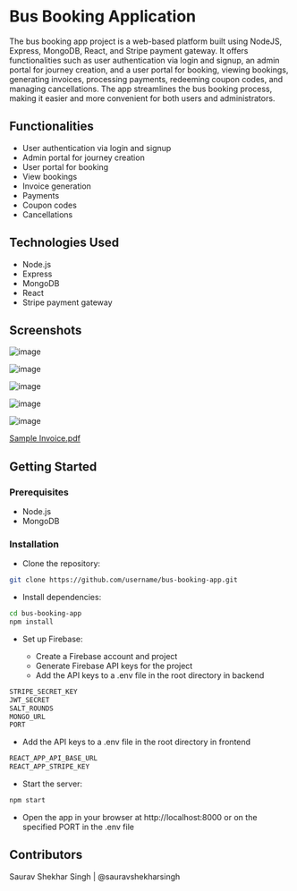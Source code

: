 # Bus Booking Application
The bus booking app project is a web-based platform built using NodeJS, Express, MongoDB, React, and Stripe payment gateway. It offers functionalities such as user authentication via login and signup, an admin portal for journey creation, and a user portal for booking, viewing bookings, generating invoices, processing payments, redeeming coupon codes, and managing cancellations. The app streamlines the bus booking process, making it easier and more convenient for both users and administrators.

## Functionalities
+ User authentication via login and signup
+ Admin portal for journey creation
+ User portal for booking
+ View bookings
+ Invoice generation
+ Payments
+ Coupon codes
+ Cancellations

## Technologies Used
+ Node.js
+ Express
+ MongoDB
+ React
+ Stripe payment gateway

## Screenshots

![image](https://user-images.githubusercontent.com/62594900/221008908-d43f7bc7-74e4-4bd4-82be-f41b1085b16d.png)

![image](https://user-images.githubusercontent.com/62594900/221008939-a8600e65-571a-45a3-aaac-4a253d9ea0d0.png)

![image](https://user-images.githubusercontent.com/62594900/221009869-6e793df5-04c8-4ed4-b94e-7301a0c1d798.png)

![image](https://user-images.githubusercontent.com/62594900/221010084-240838e0-fc42-449d-bfd2-bbc41b745387.png)

![image](https://user-images.githubusercontent.com/62594900/221010211-01af4fe9-fcda-4b57-a865-74444de1d600.png)

[Sample Invoice.pdf](https://github.com/sauravshekharsingh/bus-booking-app/files/10817452/Sample.Invoice.pdf)

## Getting Started

### Prerequisites
+ Node.js
+ MongoDB

### Installation
+ Clone the repository:
```bash
git clone https://github.com/username/bus-booking-app.git
```
+ Install dependencies:
 ```bash
cd bus-booking-app
npm install
```

+ Set up Firebase:

	+ Create a Firebase account and project
	+ Generate Firebase API keys for the project
	+ Add the API keys to a .env file in the root directory in backend

```sh
STRIPE_SECRET_KEY
JWT_SECRET
SALT_ROUNDS
MONGO_URL
PORT
```
+ Add the API keys to a .env file in the root directory in frontend

```sh
REACT_APP_API_BASE_URL
REACT_APP_STRIPE_KEY
```
+ Start the server:
```bash
npm start
```

+ Open the app in your browser at http://localhost:8000 or on the specified PORT in the .env file

## Contributors
Saurav Shekhar Singh | @sauravshekharsingh
